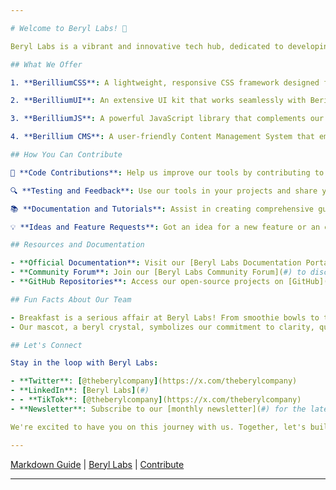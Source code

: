 ```yaml
---

# Welcome to Beryl Labs! 🌟

Beryl Labs is a vibrant and innovative tech hub, dedicated to developing cutting-edge web development tools and solutions. Our mission is to simplify and enhance the web development process, making it more accessible, efficient, and enjoyable for developers around the globe. 

## What We Offer

1. **BerilliumCSS**: A lightweight, responsive CSS framework designed for speed and ease of use. It provides a flexible grid system, pre-designed components, and utility classes to kickstart your web design.

2. **BerilliumUI**: An extensive UI kit that works seamlessly with BerilliumCSS. It includes a wide range of customizable components like buttons, modals, and navigation bars, all optimized for both performance and aesthetics.

3. **BerilliumJS**: A powerful JavaScript library that complements our CSS framework. It's designed to enhance interactivity and dynamic content on your websites with minimal code.

4. **Berillium CMS**: A user-friendly Content Management System that embodies simplicity and flexibility. Whether you're building a blog, an e-commerce site, or a portfolio, Berillium CMS adapts to your needs, offering an intuitive interface and robust features.

## How You Can Contribute

🌟 **Code Contributions**: Help us improve our tools by contributing to the code. Whether it's fixing bugs, adding new features, or improving documentation, your input is invaluable.

🔍 **Testing and Feedback**: Use our tools in your projects and share your experiences. Your feedback helps us identify areas for improvement and guides future development.

📚 **Documentation and Tutorials**: Assist in creating comprehensive guides, tutorials, or blog posts. Whether you're a seasoned writer or a first-timer, your contributions make our tools more accessible to the community.

💡 **Ideas and Feature Requests**: Got an idea for a new feature or an enhancement? We're all ears! Your innovative suggestions are what keep Beryl Labs at the forefront of web development.

## Resources and Documentation

- **Official Documentation**: Visit our [Beryl Labs Documentation Portal](#) for in-depth guides, API references, and tutorials.
- **Community Forum**: Join our [Beryl Labs Community Forum](#) to discuss ideas, ask questions, and connect with other developers.
- **GitHub Repositories**: Access our open-source projects on [GitHub](#) to explore the code, contribute, and stay updated with the latest releases.

## Fun Facts About Our Team

- Breakfast is a serious affair at Beryl Labs! From smoothie bowls to traditional pancakes, our team's morning rituals are as diverse as our projects.
- Our mascot, a beryl crystal, symbolizes our commitment to clarity, quality, and structure in everything we do.

## Let's Connect

Stay in the loop with Beryl Labs:

- **Twitter**: [@theberylcompany](https://x.com/theberylcompany)
- **LinkedIn**: [Beryl Labs](#)
- - **TikTok**: [@theberylcompany](https://x.com/theberylcompany)
- **Newsletter**: Subscribe to our [monthly newsletter](#) for the latest updates, tips, and community highlights.

We're excited to have you on this journey with us. Together, let's build a brighter and more innovative web development world!

---
```


[Markdown Guide](https://docs.github.com/github/writing-on-github/getting-started-with-writing-and-formatting-on-github/basic-writing-and-formatting-syntax) | [Beryl Labs](#) | [Contribute](#)

---
